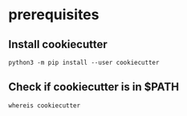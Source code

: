 
# prerequisites
## Install cookiecutter 
```python3 -m pip install --user cookiecutter```

## Check if cookiecutter is in $PATH
```whereis cookiecutter```
